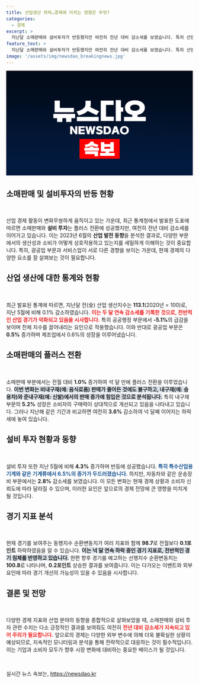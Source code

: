 ```yaml
---
title: 산업생산 하락…경제에 미치는 영향은 무엇?
categories:
  - 경제
excerpt: >
  지난달 소매판매와 설비투자가 반등했지만 여전히 전년 대비 감소세를 보였습니다. 특히 산업 생산은 두 달 연속 줄어들어 경기 회복의 불확실성을 드러냅니다.
feature_text: >
  지난달 소매판매와 설비투자가 반등했지만 여전히 전년 대비 감소세를 보였습니다. 특히 산업 생산은 두 달 연속 줄어들어 경기 회복의 불확실성을 드러냅니다.
image: '/assets/img/newsdao_breakingnews.jpg'
---
```


<p><img src="/assets/img/newsdao_breakingnews.jpg" alt="ontimetimes 속보" /></p>

<h2 data-ke-size="size26">소매판매 및 설비투자의 반등 현황</h2>

<p data-ke-size="size16">&nbsp;</p>

<p>산업 경제 활동이 변화무쌍하게 움직이고 있는 가운데, 최근 통계청에서 발표한 도표에 따르면 소매판매와 <b>설비 투자</b>는 플러스 전환에 성공했지만, 여전히 전년 대비 감소세를 이어가고 있습니다. 이는 2023년 6월의 <b>산업 발전 동향</b>을 분석한 결과로, 다양한 부문에서의 생산성과 소비가 어떻게 상호작용하고 있는지를 세밀하게 이해하는 것이 중요합니다. 특히, 광공업 부문과 서비스업이 서로 다른 경향을 보이는 가운데, 현재 경제의 다양한 요소를 잘 살펴보는 것이 필요합니다.</p>

<h2 data-ke-size="size26">산업 생산에 대한 통계와 현황</h2>

<p data-ke-size="size16">&nbsp;</p>

<p>최근 발표된 통계에 따르면, 지난달 전(全) 산업 생산지수는 <b>113.1</b>(2020년 = 100)로, 지난 5월에 비해 0.1% 감소하였습니다. <b><span style="color: #ee2323;">이는 두 달 연속 감소세를 기록한 것으로, 전반적인 산업 경기가 악화되고 있음을 시사합니다.</span></b> 특히 공공행정 부문에서 <b>-5.1%</b>의 급감을 보이며 전체 지수를 끌어내리는 요인으로 작용했습니다. 이와 반대로 광공업 부문은 <b>0.5%</b> 증가하며 제조업에서 0.6%의 성장을 이루어냈습니다. </p>

<h2 data-ke-size="size26">소매판매의 플러스 전환</h2>

<p data-ke-size="size16">&nbsp;</p>

<p>소매판매 부분에서는 전월 대비 <b>1.0%</b> 증가하여 석 달 만에 플러스 전환을 이루었습니다. <b><span style="background-color: #21538527;">이번 변화는 비내구재(예: 음식료품) 판매가 줄어든 것에도 불구하고, 내구재(예: 승용차)와 준내구재(예: 신발)에서의 판매 증가에 힘입은 것으로 분석됩니다.</span></b> 특히 내구재 부문의 <b>5.2%</b> 성장은 소비자의 구매력이 상대적으로 개선되고 있음을 나타내고 있습니다. 그러나 지난해 같은 기간과 비교하면 여전히 <b>3.6%</b> 감소하여 넉 달째 이어지는 하락세에 놓여 있습니다. </p>

<h2 data-ke-size="size26">설비 투자 현황과 동향</h2>

<p data-ke-size="size16">&nbsp;</p>

<p>설비 투자 또한 지난 5월에 비해 <b>4.3%</b> 증가하며 반등에 성공했습니다. <b><span style="color: #1a5490;">특히 특수산업용 기계와 같은 기계류에서 <b>6.5%</b>의 증가가 두드러졌습니다.</span></b> 하지만, 자동차와 같은 운송장비 부문에서는 <b>2.8%</b> 감소세를 보였습니다. 이 모든 변화는 현재 경제 상황과 소비자 신뢰도에 따라 달라질 수 있으며, 이러한 요인은 앞으로의 경제 전망에 큰 영향을 미치게 될 것입니다.</p>

<h2 data-ke-size="size26">경기 지표 분석</h2>

<p data-ke-size="size16">&nbsp;</p>

<p>현재 경기를 보여주는 동행지수 순환변동치가 여러 지표와 함께 <b>98.7</b>로 전월보다 <b>0.1포인트</b> 하락하였음을 알 수 있습니다. <b><span style="background-color: #21538527;">이는 넉 달 연속 하락 중인 경기 지표로, 전반적인 경기 침체를 반영하고 있습니다.</span></b> 한편 향후 경기를 예고하는 선행지수 순환변동치는 <b>100.8</b>로 나타나며, <b>0.2포인트</b> 상승한 결과를 보여줍니다. 이는 다가오는 이벤트와 외부 요인에 따라 경기 개선의 가능성이 있을 수 있음을 시사합니다.</p>

<h2 data-ke-size="size26">결론 및 전망</h2>

<p data-ke-size="size16">&nbsp;</p>

<p>다양한 경제 지표와 산업 분야의 동향을 종합적으로 살펴보았을 때, 소매판매와 설비 투자 관련 수치는 다소 긍정적인 결과를 보여줘도 여전히 <b><span style="color: #ee2323;">전년 대비 감소세가 지속되고 있어 주의가 필요합니다.</span></b> 앞으로의 경제는 다양한 외부 변수에 의해 더욱 불확실한 상황이 예상되므로, 지속적인 모니터링과 분석을 통해 전략적으로 대응하는 것이 필수적입니다. 이는 기업과 소비자 모두가 향후 시장 변화에 대비하는 중요한 베이스가 될 것입니다.</p>

<p data-ke-size="size16">&nbsp;</p>
실시간 뉴스 속보는, <a href="https://newsdao.kr" rel="dofollow">https://newsdao.kr</a>


